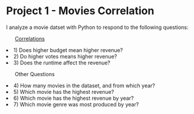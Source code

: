 <h1> Project 1 - Movies Correlation </h1>
<p> I analyze a movie datset with Python to respond to the following questions:</p>

<ul style='text-decoration: underline;'>Correlations</ul>

<li> 1) Does higher budget mean higher revenue? </li> 

<li> 2) Do higher votes means higher revenue? </li> 

<li> 3) Does the runtime affect the revenue? </li> 

<p></p>

<ul> Other Questions</ul>

<li> 4) How many movies in the dataset, and from which year? </li> 

<li> 5) Which movie has the highest revenue? </li> 

<li> 6) Which movie has the highest revenue by year? </li> 

<li> 7) Which movie genre was most produced by year? </li> 


